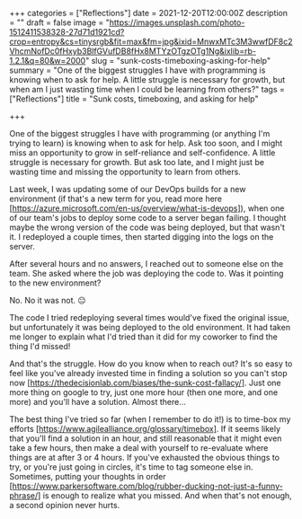 +++
categories = ["Reflections"]
date = 2021-12-20T12:00:00Z
description = ""
draft = false
image = "https://images.unsplash.com/photo-1512411538328-27d71d1921cd?crop=entropy&cs=tinysrgb&fit=max&fm=jpg&ixid=MnwxMTc3M3wwfDF8c2VhcmNofDc0fHxyb3BlfGVufDB8fHx8MTYzOTgzOTg1Ng&ixlib=rb-1.2.1&q=80&w=2000"
slug = "sunk-costs-timeboxing-asking-for-help"
summary = "One of the biggest struggles I have with programming is knowing when to ask for help. A little struggle is necessary for growth, but when am I just wasting time when I could be learning from others?"
tags = ["Reflections"]
title = "Sunk costs, timeboxing, and asking for help"

+++


One of the biggest struggles I have with programming (or anything I'm trying to
learn) is knowing when to ask for help. Ask too soon, and I might miss an
opportunity to grow in self-reliance and self-confidence. A little struggle is
necessary for growth. But ask too late, and I might just be wasting time and
missing the opportunity to learn from others.

Last week, I was updating some of our DevOps builds for a new environment (if
that's a new term for you, read more here
[https://azure.microsoft.com/en-us/overview/what-is-devops]), when one of our
team's jobs to deploy some code to a server began failing. I thought maybe the
wrong version of the code was being deployed, but that wasn't it. I redeployed a
couple times, then started digging into the logs on the server.

After several hours and no answers, I reached out to someone else on the team.
She asked where the job was deploying the code to. Was it pointing to the new
environment?

No. No it was not. 😐

The code I tried redeploying several times would've fixed the original issue,
but unfortunately it was being deployed to the old environment. It had taken me
longer to explain what I'd tried than it did for my coworker to find the thing
I'd missed!

And that's the struggle. How do you know when to reach out? It's so easy to feel
like you've already invested time in finding a solution so you can't stop now
[https://thedecisionlab.com/biases/the-sunk-cost-fallacy/]. Just one more thing
on google to try, just one more hour (then one more, and one more) and you'll
have a solution. Almost there...

The best thing I've tried so far (when I remember to do it!) is to time-box my
efforts [https://www.agilealliance.org/glossary/timebox]. If it seems likely
that you'll find a solution in an hour, and still reasonable that it might even
take a few hours, then make a deal with yourself to re-evaluate where things are
at after 3 or 4 hours. If you've exhausted the obvious things to try, or you're
just going in circles, it's time to tag someone else in. Sometimes, putting
your
thoughts in order
[https://www.parkersoftware.com/blog/rubber-ducking-not-just-a-funny-phrase/] is
enough to realize what you missed. And when that's not enough, a second opinion
never hurts.